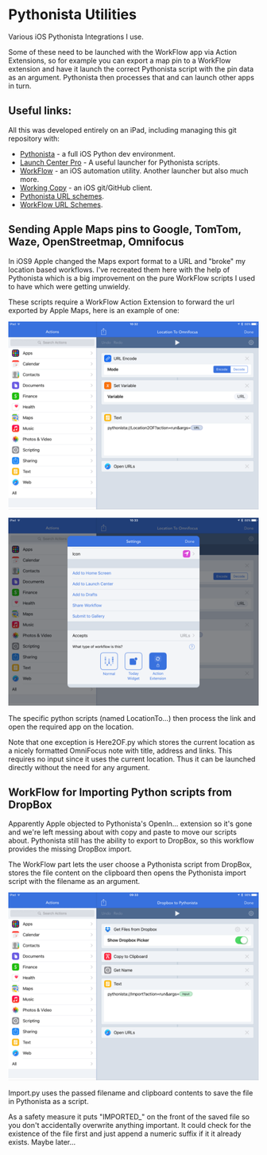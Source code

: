 # Pythonista Utilities

Various iOS Pythonista Integrations I use.

Some of these need to be launched with the WorkFlow app via Action Extensions,
so for example you can export a map pin to a WorkFlow extension and have it launch the correct
Pythonista script with the pin data as an argument. Pythonista then processes that and can launch
other apps in turn.

## Useful links:

All this was developed entirely on an iPad, including managing this git repository with:

- [Pythonista](http://omz-software.com/pythonista/) - a full iOS Python dev environment.
- [Launch Center Pro](http://contrast.co/launch-center-pro/) - A useful launcher for Pythonista scripts.
- [WorkFlow](https://workflow.is) - an iOS automation utility. Another launcher but also much more.
- [Working Copy](http://workingcopyapp.com) - an iOS git/GitHub client.
- [Pythonista URL schemes](http://omz-software.com/pythonista/docs/ios/urlscheme.html).
- [WorkFlow URL Schemes](https://workflow.is/developer).

## Sending Apple Maps pins to Google, TomTom, Waze, OpenStreetmap, Omnifocus

In iOS9 Apple changed the Maps export format to a URL and "broke" my location based workflows. I've recreated them here with the help of Pythonista which is a big improvement on the pure WorkFlow scripts I used to have which were getting unwieldy.

These scripts require a WorkFlow Action Extension to forward the url exported by Apple Maps, here is an example of one:

![](LocationToOmnifocus_1.png)

![](LocationToOmnifocus_2.png)

The specific python scripts (named LocationTo...) then process the link and open the required app on the location.

Note that one exception is Here2OF.py which stores the current location as a nicely formatted OmniFocus note with title, address and links. This requires no input since it uses the current location. Thus it can be launched directly without the need for any argument. 

## WorkFlow for Importing Python scripts from DropBox

Apparently Apple objected to Pythonista's OpenIn... extension so it's gone and we're left messing about with copy and paste to move our scripts about. Pythonista still has the ability to export to DropBox, so this workflow provides the missing DropBox import.

The WorkFlow part lets the user choose a Pythonista script from DropBox, stores the file content on the clipboard then opens the Pythonista import script with the filename as an argument.

![](DropboxToPythonista.png)

Import.py uses the passed filename and clipboard contents to save the file in Pythonista as a script.

As a safety measure it puts "IMPORTED_" on the front of the saved file so you don't accidentally overwrite anything important. It could check for the existence of the file first and just append a numeric suffix if it it already exists. Maybe later...

